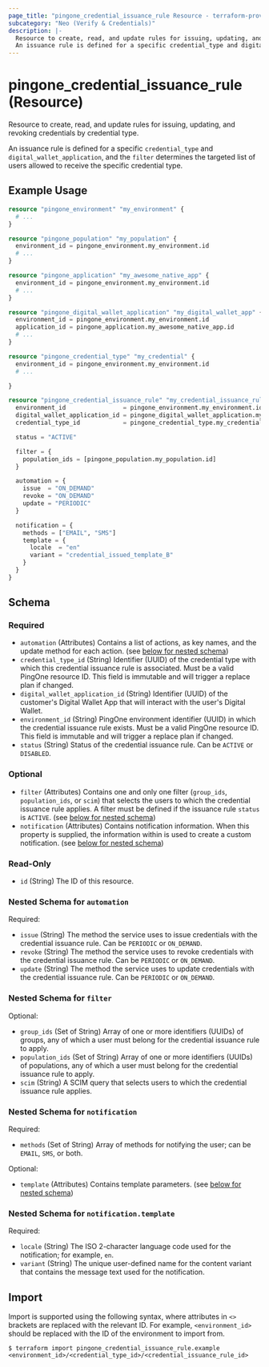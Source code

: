 ```yaml
---
page_title: "pingone_credential_issuance_rule Resource - terraform-provider-pingone"
subcategory: "Neo (Verify & Credentials)"
description: |-
  Resource to create, read, and update rules for issuing, updating, and revoking credentials by credential type.
  An issuance rule is defined for a specific credential_type and digital_wallet_application, and the filter determines the targeted list of users allowed to receive the specific credential type.
---
```


# pingone_credential_issuance_rule (Resource)

Resource to create, read, and update rules for issuing, updating, and revoking credentials by credential type.

An issuance rule is defined for a specific `credential_type` and `digital_wallet_application`, and the `filter` determines the targeted list of users allowed to receive the specific credential type.

## Example Usage

```terraform
resource "pingone_environment" "my_environment" {
  # ...
}

resource "pingone_population" "my_population" {
  environment_id = pingone_environment.my_environment.id
  # ...
}

resource "pingone_application" "my_awesome_native_app" {
  environment_id = pingone_environment.my_environment.id
  # ...
}

resource "pingone_digital_wallet_application" "my_digital_wallet_app" {
  environment_id = pingone_environment.my_environment.id
  application_id = pingone_application.my_awesome_native_app.id
  # ...
}

resource "pingone_credential_type" "my_credential" {
  environment_id = pingone_environment.my_environment.id
  # ...

}

resource "pingone_credential_issuance_rule" "my_credential_issuance_rule" {
  environment_id                = pingone_environment.my_environment.id
  digital_wallet_application_id = pingone_digital_wallet_application.my_digital_wallet_app.id
  credential_type_id            = pingone_credential_type.my_credential.id

  status = "ACTIVE"

  filter = {
    population_ids = [pingone_population.my_population.id]
  }

  automation = {
    issue  = "ON_DEMAND"
    revoke = "ON_DEMAND"
    update = "PERIODIC"
  }

  notification = {
    methods = ["EMAIL", "SMS"]
    template = {
      locale  = "en"
      variant = "credential_issued_template_B"
    }
  }
}
```

<!-- schema generated by tfplugindocs -->
## Schema

### Required

- `automation` (Attributes) Contains a list of actions, as key names, and the update method for each action. (see [below for nested schema](#nestedatt--automation))
- `credential_type_id` (String) Identifier (UUID) of the credential type with which this credential issuance rule is associated.  Must be a valid PingOne resource ID.  This field is immutable and will trigger a replace plan if changed.
- `digital_wallet_application_id` (String) Identifier (UUID) of the customer's Digital Wallet App that will interact with the user's Digital Wallet.
- `environment_id` (String) PingOne environment identifier (UUID) in which the credential issuance rule exists.  Must be a valid PingOne resource ID.  This field is immutable and will trigger a replace plan if changed.
- `status` (String) Status of the credential issuance rule. Can be `ACTIVE` or `DISABLED`.

### Optional

- `filter` (Attributes) Contains one and only one filter (`group_ids`, `population_ids`, or `scim`) that selects the users to which the credential issuance rule applies. A filter must be defined if the issuance rule `status` is `ACTIVE`. (see [below for nested schema](#nestedatt--filter))
- `notification` (Attributes) Contains notification information. When this property is supplied, the information within is used to create a custom notification. (see [below for nested schema](#nestedatt--notification))

### Read-Only

- `id` (String) The ID of this resource.

<a id="nestedatt--automation"></a>
### Nested Schema for `automation`

Required:

- `issue` (String) The method the service uses to issue credentials with the credential issuance rule. Can be `PERIODIC` or `ON_DEMAND`.
- `revoke` (String) The method the service uses to revoke credentials with the credential issuance rule. Can be `PERIODIC` or `ON_DEMAND`.
- `update` (String) The method the service uses to update credentials with the credential issuance rule. Can be `PERIODIC` or `ON_DEMAND`.


<a id="nestedatt--filter"></a>
### Nested Schema for `filter`

Optional:

- `group_ids` (Set of String) Array of one or more identifiers (UUIDs) of groups, any of which a user must belong for the credential issuance rule to apply.
- `population_ids` (Set of String) Array of one or more identifiers (UUIDs) of populations, any of which a user must belong for the credential issuance rule to apply.
- `scim` (String) A SCIM query that selects users to which the credential issuance rule applies.


<a id="nestedatt--notification"></a>
### Nested Schema for `notification`

Required:

- `methods` (Set of String) Array of methods for notifying the user; can be `EMAIL`, `SMS`, or both.

Optional:

- `template` (Attributes) Contains template parameters. (see [below for nested schema](#nestedatt--notification--template))

<a id="nestedatt--notification--template"></a>
### Nested Schema for `notification.template`

Required:

- `locale` (String) The ISO 2-character language code used for the notification; for example, `en`.
- `variant` (String) The unique user-defined name for the content variant that contains the message text used for the notification.

## Import

Import is supported using the following syntax, where attributes in `<>` brackets are replaced with the relevant ID.  For example, `<environment_id>` should be replaced with the ID of the environment to import from.

```shell
$ terraform import pingone_credential_issuance_rule.example <environment_id>/<credential_type_id>/<credential_issuance_rule_id>
```
